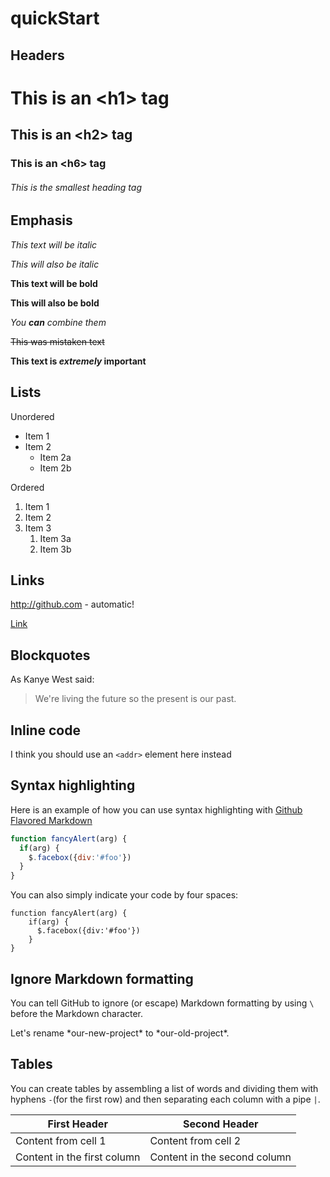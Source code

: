 # quickStart

## Headers

# This is an \<h1\> tag

## This is an \<h2\> tag

### This is an \<h6\> tag

###### This is the smallest heading tag
## Emphasis

*This text will be italic*

_This will also be italic_

**This text will be bold**

__This will also be bold__

_You **can** combine them_

~~This was mistaken text~~

**This text is _extremely_ important**

## Lists

Unordered
* Item 1
* Item 2
  * Item 2a
  * Item 2b

Ordered
1. Item 1
1. Item 2
1. Item 3
   1. Item 3a
   1. Item 3b

## Links
http://github.com - automatic!

[Link](http://github.com)

## Blockquotes

As Kanye West said:

> We're living the future so
> the present is our past.

## Inline code

I think you should use an `<addr>` element here instead

## Syntax highlighting
Here is an example of how you can use syntax highlighting with [Github Flavored Markdown](https://help.github.com/articles/basic-writing-and-formatting-syntax/)

```javascript
function fancyAlert(arg) {
  if(arg) {
    $.facebox({div:'#foo'})
  }
}
```
You can also simply indicate your code by four spaces:

    function fancyAlert(arg) {
        if(arg) {
          $.facebox({div:'#foo'})
        }
    }

## Ignore Markdown formatting
You can tell GitHub to ignore (or escape) Markdown formatting by using `\` before the Markdown character.

Let's rename \*our-new-project\* to \*our-old-project\*.

## Tables
You can create tables by assembling a list of words and dividing them with hyphens `-`(for the first row) and then separating each column with a pipe `|`.

First Header | Second Header
------------ | -------------
Content from cell 1 | Content from cell 2
Content in the first column | Content in the second column

